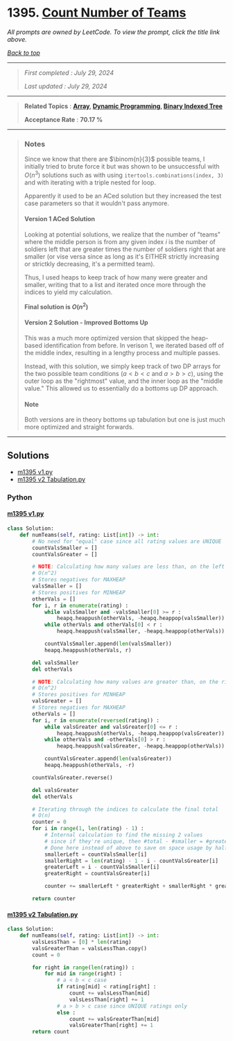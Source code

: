 # 1395. [Count Number of Teams](<https://leetcode.com/problems/count-number-of-teams>)

*All prompts are owned by LeetCode. To view the prompt, click the title link above.*

*[Back to top](<../README.md>)*

------

> *First completed : July 29, 2024*
>
> *Last updated : July 29, 2024*

------

> **Related Topics** : **[Array](<by_topic/Array.md>), [Dynamic Programming](<by_topic/Dynamic Programming.md>), [Binary Indexed Tree](<by_topic/Binary Indexed Tree.md>)**
>
> **Acceptance Rate** : **70.17 %**

------

> ### Notes
> 
> Since we know that there are $\binom{n}{3}$ possible teams, I 
> initially tried to brute force it but was shown to be 
> unsuccessful with $O(n^3)$ solutions such as with using 
> `itertools.combinations(index, 3)` and with iterating with 
> a triple nested for loop.
> 
> Apparently it used to be an ACed solution but they increased 
> the test case parameters so that it wouldn't pass anymore.
> 
> #### Version 1 ACed Solution
> 
> Looking at potential solutions, we realize that the number of 
> "teams" where the middle person is from any given index $i$ is 
> the number of soldiers left that are greater times the number of 
> soldiers right that are smaller (or vise versa since as long as it's 
> EITHER strictly increasing or strictkly decreasing, it's a 
> permitted team).
> 
> Thus, I used heaps to keep track of how many were greater and smaller, 
> writing that to a list and iterated once more through the indices 
> to yield my calculation.
> 
> 
> **Final solution is $O(n^2)$**
> 
> 
> #### Version 2 Solution - Improved Bottoms Up
> 
> This was a much more optimized version that skipped the 
> heap-based identification from before. In verison 1, we iterated 
> based off of the middle index, resulting in a lengthy process and 
> multiple passes.
> 
> Instead, with this solution, we simply keep track of two DP arrays 
> for the two possible team conditions ($a<b<c$ and $a>b>c$), using the 
> outer loop as the "rightmost" value, and the inner loop as the "middle 
> value." This allowed us to essentially do a bottoms up DP approach.
> 
> 
> #### Note
> Both versions are in theory bottoms up tabulation but one is just much 
> more optimized and straight forwards.

------

## Solutions

- [m1395 v1.py](<../my-submissions/m1395 v1.py>)
- [m1395 v2 Tabulation.py](<../my-submissions/m1395 v2 Tabulation.py>)
### Python
#### [m1395 v1.py](<../my-submissions/m1395 v1.py>)
```Python
class Solution:
    def numTeams(self, rating: List[int]) -> int:
        # No need for "equal" case since all rating values are UNIQUE
        countValsSmaller = []
        countValsGreater = []

        # NOTE: Calculating how many values are less than, on the left
        # O(n^2)
        # Stores negatives for MAXHEAP
        valsSmaller = []
        # Stores positives for MINHEAP
        otherVals = []
        for i, r in enumerate(rating) :
            while valsSmaller and -valsSmaller[0] >= r :
                heapq.heappush(otherVals, -heapq.heappop(valsSmaller))
            while otherVals and otherVals[0] < r :
                heapq.heappush(valsSmaller, -heapq.heappop(otherVals))

            countValsSmaller.append(len(valsSmaller))
            heapq.heappush(otherVals, r)

        del valsSmaller
        del otherVals

        # NOTE: Calculating how many values are greater than, on the right
        # O(n^2)
        # Stores positives for MINHEAP
        valsGreater = []
        # Stores negatives for MAXHEAP
        otherVals = []
        for i, r in enumerate(reversed(rating)) :
            while valsGreater and valsGreater[0] <= r :
                heapq.heappush(otherVals, -heapq.heappop(valsGreater))
            while otherVals and -otherVals[0] > r :
                heapq.heappush(valsGreater, -heapq.heappop(otherVals))

            countValsGreater.append(len(valsGreater))
            heapq.heappush(otherVals, -r)

        countValsGreater.reverse()

        del valsGreater
        del otherVals

        # Iterating through the indices to calculate the final total
        # O(n)
        counter = 0
        for i in range(1, len(rating) - 1) :
            # Internal calculation to find the missing 2 values
            # since if they're unique, then #total - #smaller = #greater
            # Done here instead of above to save on space usage by half.
            smallerLeft = countValsSmaller[i]
            smallerRight = len(rating) - 1 - i - countValsGreater[i]
            greaterLeft = i - countValsSmaller[i]
            greaterRight = countValsGreater[i]

            counter += smallerLeft * greaterRight + smallerRight * greaterLeft

        return counter
```

#### [m1395 v2 Tabulation.py](<../my-submissions/m1395 v2 Tabulation.py>)
```Python
class Solution:
    def numTeams(self, rating: List[int]) -> int:
        valsLessThan = [0] * len(rating)
        valsGreaterThan = valsLessThan.copy()
        count = 0

        for right in range(len(rating)) :
            for mid in range(right) :
                # a < b < c case
                if rating[mid] < rating[right] :
                    count += valsLessThan[mid]
                    valsLessThan[right] += 1
                # a > b > c case since UNIQUE ratings only
                else :
                    count += valsGreaterThan[mid]
                    valsGreaterThan[right] += 1
        return count

```

